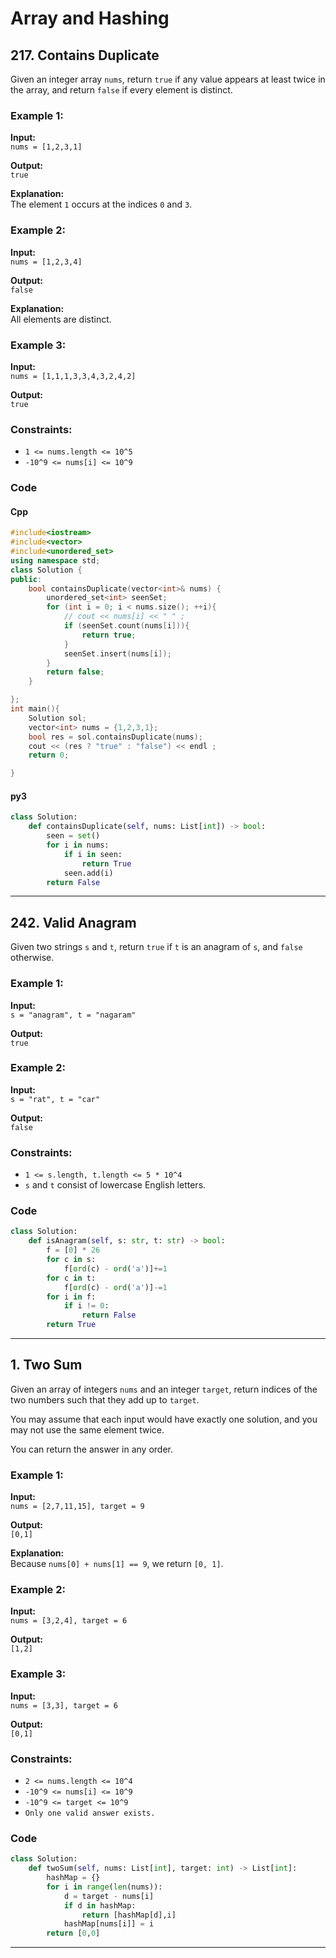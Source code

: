 # Array and Hashing


## 217. Contains Duplicate


Given an integer array `nums`, return `true` if any value appears at least twice in the array, and return `false` if every element is distinct.


### Example 1:
**Input:**  
`nums = [1,2,3,1]`  

**Output:**  
`true`  

**Explanation:**  
The element `1` occurs at the indices `0` and `3`.


### Example 2:
**Input:**  
`nums = [1,2,3,4]`  

**Output:**  
`false`  

**Explanation:**  
All elements are distinct.


### Example 3:
**Input:**  
`nums = [1,1,1,3,3,4,3,2,4,2]`  

**Output:**  
`true`



### Constraints:
- `1 <= nums.length <= 10^5`  
- `-10^9 <= nums[i] <= 10^9`


### Code 

#### Cpp
```cpp
#include<iostream>
#include<vector>
#include<unordered_set>
using namespace std;
class Solution {
public:
    bool containsDuplicate(vector<int>& nums) {
        unordered_set<int> seenSet;
        for (int i = 0; i < nums.size(); ++i){
            // cout << nums[i] << " " ;
            if (seenSet.count(nums[i])){
                return true;
            }
            seenSet.insert(nums[i]);
        }
        return false;
    }

};
int main(){
    Solution sol;
    vector<int> nums = {1,2,3,1};
    bool res = sol.containsDuplicate(nums);
    cout << (res ? "true" : "false") << endl ;
    return 0;

}

```
#### py3
```python
class Solution:
    def containsDuplicate(self, nums: List[int]) -> bool:
        seen = set()
        for i in nums:
            if i in seen:
                return True
            seen.add(i)
        return False
```
---

## 242. Valid Anagram


Given two strings `s` and `t`, return `true` if `t` is an anagram of `s`, and `false` otherwise.


### Example 1:
**Input:**  
`s = "anagram", t = "nagaram"`  

**Output:**  
`true`


### Example 2:
**Input:**  
`s = "rat", t = "car"`  

**Output:**  
`false`



### Constraints:
- `1 <= s.length, t.length <= 5 * 10^4`  
- `s` and `t` consist of lowercase English letters.  


### Code
```python
class Solution:
    def isAnagram(self, s: str, t: str) -> bool:
        f = [0] * 26
        for c in s:
            f[ord(c) - ord('a')]+=1
        for c in t:
            f[ord(c) - ord('a')]-=1
        for i in f:
            if i != 0:
                return False
        return True
```
---

## 1. Two Sum

Given an array of integers `nums` and an integer `target`, return indices of the two numbers such that they add up to `target`.

You may assume that each input would have exactly one solution, and you may not use the same element twice.  

You can return the answer in any order.


### Example 1:
**Input:**  
`nums = [2,7,11,15], target = 9`  

**Output:**  
`[0,1]`  

**Explanation:**  
Because `nums[0] + nums[1] == 9`, we return `[0, 1]`.


### Example 2:
**Input:**  
`nums = [3,2,4], target = 6`  

**Output:**  
`[1,2]`


### Example 3:
**Input:**  
`nums = [3,3], target = 6`  

**Output:**  
`[0,1]`


### Constraints:
- `2 <= nums.length <= 10^4`  
- `-10^9 <= nums[i] <= 10^9`  
- `-10^9 <= target <= 10^9`  
- `Only one valid answer exists.`


### Code
```python
class Solution:
    def twoSum(self, nums: List[int], target: int) -> List[int]:
        hashMap = {}
        for i in range(len(nums)):
            d = target - nums[i]
            if d in hashMap:
                return [hashMap[d],i]
            hashMap[nums[i]] = i
        return [0,0]
```
---
